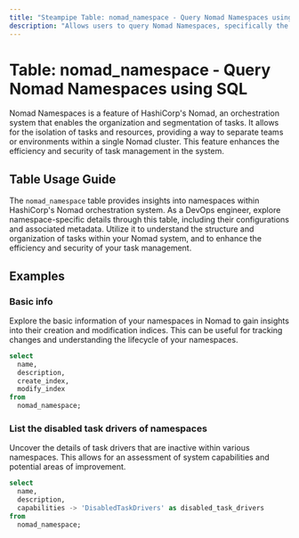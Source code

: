 ```yaml
---
title: "Steampipe Table: nomad_namespace - Query Nomad Namespaces using SQL"
description: "Allows users to query Nomad Namespaces, specifically the details and configurations of each namespace, providing insights into the structure and organization of tasks within the Nomad orchestration system."
---
```


# Table: nomad_namespace - Query Nomad Namespaces using SQL

Nomad Namespaces is a feature of HashiCorp's Nomad, an orchestration system that enables the organization and segmentation of tasks. It allows for the isolation of tasks and resources, providing a way to separate teams or environments within a single Nomad cluster. This feature enhances the efficiency and security of task management in the system.

## Table Usage Guide

The `nomad_namespace` table provides insights into namespaces within HashiCorp's Nomad orchestration system. As a DevOps engineer, explore namespace-specific details through this table, including their configurations and associated metadata. Utilize it to understand the structure and organization of tasks within your Nomad system, and to enhance the efficiency and security of your task management.

## Examples

### Basic info
Explore the basic information of your namespaces in Nomad to gain insights into their creation and modification indices. This can be useful for tracking changes and understanding the lifecycle of your namespaces.

```sql
select
  name,
  description,
  create_index,
  modify_index
from
  nomad_namespace;
```

### List the disabled task drivers of namespaces
Uncover the details of task drivers that are inactive within various namespaces. This allows for an assessment of system capabilities and potential areas of improvement.

```sql
select
  name,
  description,
  capabilities -> 'DisabledTaskDrivers' as disabled_task_drivers
from
  nomad_namespace;
```